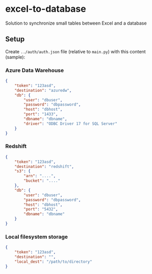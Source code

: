 # excel-to-database
Solution to synchronize small tables between Excel and a database

## Setup

Create `../auth/auth.json` file (relative to `main.py`) with this content (sample):

### Azure Data Warehouse
```json
{
    "token": "123asd",
    "destination": "azuredw",
    "db": {
        "user": "dbuser",
        "password": "dbpassword",
        "host": "dbhost",
        "port": "1433",
        "dbname": "dbname",
        "driver": "ODBC Driver 17 for SQL Server"
    }
}
```

### Redshift
```json
{
    "token": "123asd",
    "destination": "redshift",
    "s3": {
        "arn": "....",
        "bucket": "...."
    },
    "db": {
        "user": "dbuser",
        "password": "dbpassword",
        "host": "dbhost",
        "port": "5432",
        "dbname": "dbname"
    }
}
```

### Local filesystem storage
```json
{
    "token": "123asd",
    "destination": "",
    "local_dest": "/path/to/directory"
}
```
